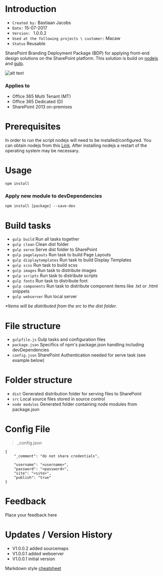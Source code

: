 # Introduction #

* `Created by:` Bastiaan Jacobs
* `Date:` 15-07-2017
* `Version: ` 1.0.0.2
* `Used at the following projects \ customer:` Macaw
* `Status` Reusable 

SharePoint Branding Deployment Package (BDP) for applying front-end design solutions on the SharePoint platform. This solution is build on [nodejs](https://nodejs.org) and [gulp](https://gulpjs.com/).

![alt text](bdp.png "nodejs gulp npm logo")

### Applies to ###
-  Office 365 Multi Tenant (MT)
-  Office 365 Dedicated (D)
-  SharePoint 2013 on-premises

# Prerequisites #
In order to run the script nodejs will need to be installed/configured. You can obtain nodejs from this [Link](https://nodejs.org). After installing nodejs a restart of the operating system may be necessary.

# Usage #

```
npm install
````

### Apply new module to devDependencies ###

```
npm install [package] --save-dev
```

# Build tasks #

* `gulp build` Run all tasks together
* `gulp clean` Clean dist folder
* `gulp serve` Serve dist folder to SharePoint
* `gulp pagelayouts` Run task to build Page Layouts
* `gulp displaytemplates` Run task to build Display Templates
* `gulp scss` Run task to build scss
* `gulp images` Run task to distribute images
* `gulp scripts` Run task to distribute scripts
* `gulp fonts` Run task to distribute font
* `gulp components` Run task to distribute component items like .txt or .html snippets
* `gulp webserver` Run local server

_*Items will be distributed from the src to the dist folder._

# File structure #
* `gulpfile.js` Gulp tasks and configuration files
* `package.json` Specifics of npm's package.json handling including devDependencies 
* `config.json` SharePoint Authentication needed for serve task (see example below)

# Folder structure #
* `dist` Generated distribution folder for serving files to SharePoint
* `src` Local source files stored in source control
* `node modules` Generated folder containing node modules from package.json

# Config File #
> _config.json
```
{
    "_comment": "do not share credentials",
    
    "username": "<username>",
    "password": "<password>",
    "site": "<site>",
    "publish": "true"
}
```

# Feedback #
Place your feedback here

# Updates / Version History #
* V1.0.0.2 added sourcemaps
* V1.0.0.1 added webserver
* V1.0.0.1 initial version

Markdown style [cheatsheet](https://github.com/adam-p/markdown-here/wiki/Markdown-Cheatsheet)